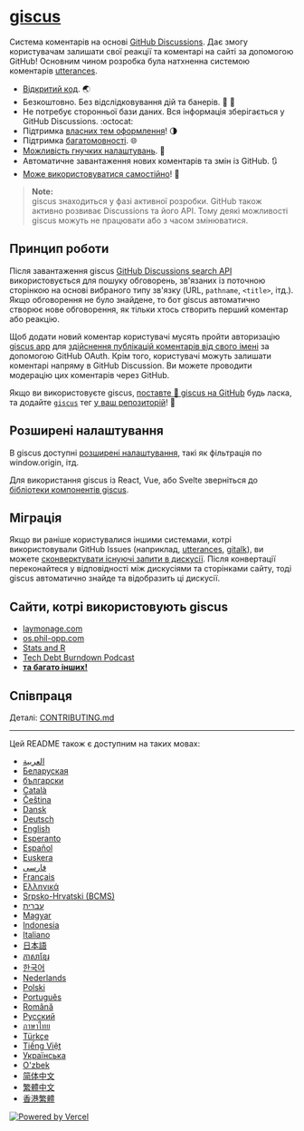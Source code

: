 # [giscus][giscus]

Система коментарів на основі [GitHub Discussions][discussions].
Дає змогу користувачам залишати свої реакції та коментарі на сайті за допомогою GitHub! Основним чином розробка була натхненна системою коментарів [utterances][utterances].

- [Відкритий код][repo]. 🌏
- Безкоштовно. Без відслідковування дій та банерів. 📡 🚫
- Не потребує сторонньої бази даних. Вся інформація зберігається у GitHub Discussions. :octocat:
- Підтримка [власних тем оформлення][creating-custom-themes]! 🌗
- Підтримка [багатомовності][multiple-languages]. 🌐
- [Можливість гнучких налаштувань][advanced-usage]. 🔧
- Автоматичне завантаження нових коментарів та змін із GitHub. 🔃
- [Може використовуватися самостійно][self-hosting]! 🤳

> **Note:**\
> giscus знаходиться у фазі активної розробки. GitHub також активно розвиває Discussions та його API. Тому деякі можливості giscus можуть не працювати або з часом змінюватися.

## Принцип роботи

Після завантаження giscus [GitHub Discussions search API][search-api] використовується для пошуку обговорень, зв'язаних із поточною сторінкою на основі вибраного типу зв'язку (URL, `pathname`, `<title>`, ітд.).
Якщо обговорення не було знайдене, то бот giscus автоматично створює нове обговорення, як тільки хтось створить перший коментар або реакцію.

Щоб додати новий коментар користувачі мусять пройти авторизацію [giscus app][giscus-app] для [здійснення публікацій коментарів від свого імені][authorization] за допомогою GitHub OAuth.
Крім того, користувачі можуть залишати коментарі напряму в GitHub Discussion. Ви можете проводити модерацію цих коментарів через GitHub.

[giscus]: https://giscus.app/uk
[discussions]: https://docs.github.com/en/discussions
[utterances]: https://github.com/utterance/utterances
[repo]: https://github.com/giscus/giscus
[advanced-usage]: https://github.com/giscus/giscus/blob/main/ADVANCED-USAGE.md
[creating-custom-themes]: https://github.com/giscus/giscus/blob/main/ADVANCED-USAGE.md#data-theme
[multiple-languages]: https://github.com/giscus/giscus/blob/main/CONTRIBUTING.md#adding-localizations
[self-hosting]: https://github.com/giscus/giscus/blob/main/SELF-HOSTING.md
[search-api]: https://docs.github.com/en/graphql/guides/using-the-graphql-api-for-discussions#search
[giscus-app]: https://github.com/apps/giscus
[authorization]: https://docs.github.com/en/developers/apps/identifying-and-authorizing-users-for-github-apps

<!-- configuration -->

Якщо ви використовуєте giscus, [поставте 🌟 giscus на GitHub][repo] будь ласка, та додайте [`giscus`][giscus-topic]  тег [у ваш репозиторій][topic-howto]! 🎉

## Розширені налаштування

В giscus доступні [розширені налаштування][advanced-usage], такі як фільтрація по window.origin, ітд.

Для використання giscus із React, Vue, або Svelte зверніться до [бібліотеки компонентів giscus][giscus-component].

## Міграція

Якщо ви раніше користувалися іншими системами, котрі використовували GitHub Issues (наприклад, [utterances][utterances], [gitalk][gitalk]), ви можете [сконверктувати існуючі запити в дискусії][convert].
Після конвертації переконайтеся у відповідності між дискусіями та сторінками сайту, тоді giscus автоматично знайде та відобразить ці дискусії.

## Сайти, котрі використовують giscus

- [laymonage.com][laymonage-website]
- [os.phil-opp.com][os-phil-opp]
- [Stats and R][statsandr]
- [Tech Debt Burndown Podcast][techdebtburndown]
- [**та багато інших!**][giscus-topic]

## Співпраця

Деталі: [CONTRIBUTING.md][contributing]

[giscus-component]: https://github.com/giscus/giscus-component
[repo]: https://github.com/giscus/giscus
[giscus-topic]: https://github.com/topics/giscus
[topic-howto]: https://docs.github.com/en/github/administering-a-repository/classifying-your-repository-with-topics
[advanced-usage]: https://github.com/giscus/giscus/blob/main/ADVANCED-USAGE.md
[utterances]: https://github.com/utterance/utterances
[gitalk]: https://github.com/gitalk/gitalk
[convert]: https://docs.github.com/en/discussions/managing-discussions-for-your-community/moderating-discussions#converting-an-issue-to-a-discussion
[laymonage-website]: https://laymonage.com/posts/giscus
[os-phil-opp]: https://os.phil-opp.com
[statsandr]: https://statsandr.com
[techdebtburndown]: https://techdebtburndown.com
[contributing]: https://github.com/giscus/giscus/blob/main/CONTRIBUTING.md

<!-- end -->

---

Цей README також є доступним на таких мовах:

- [&lrm;العربية](README.ar.md)
- [Беларуская](README.be.md)
- [български](README.bg.md)
- [Català](README.ca.md)
- [Čeština](README.cs.md)
- [Dansk](README.da.md)
- [Deutsch](README.de.md)
- [English](README.md)
- [Esperanto](README.eo.md)
- [Español](README.es.md)
- [Euskera](README.eu.md)
- [فارسی](README.fa.md)
- [Français](README.fr.md)
- [Ελληνικά](README.gr.md)
- [Srpsko-Hrvatski (BCMS)](README.hbs.md)
- [עברית](README.he.md)
- [Magyar](README.hu.md)
- [Indonesia](README.id.md)
- [Italiano](README.it.md)
- [日本語](README.ja.md)
- [ភាសាខ្មែរ](README.kh.md)
- [한국어](README.ko.md)
- [Nederlands](README.nl.md)
- [Polski](README.pl.md)
- [Português](README.pt.md)
- [Română](README.ro.md)
- [Русский](README.ru.md)
- [ภาษาไทย](README.th.md)
- [Türkçe](README.tr.md)
- [Tiếng Việt](README.vi.md)
- [Українська](README.uk.md)
- [O'zbek](README.uz.md)
- [简体中文](README.zh-CN.md)
- [繁體中文](README.zh-TW.md)
- [香港繁體](README.zh-HK.md)

[![Powered by Vercel](public/powered-by-vercel.svg)][vercel]

[vercel]: https://vercel.com/?utm_source=giscus&utm_campaign=oss
